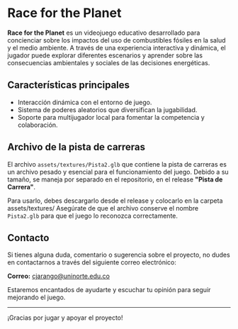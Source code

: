# Race for the Planet

**Race for the Planet** es un videojuego educativo desarrollado para concienciar sobre los impactos del uso de combustibles fósiles en la salud y el medio ambiente. A través de una experiencia interactiva y dinámica, el jugador puede explorar diferentes escenarios y aprender sobre las consecuencias ambientales y sociales de las decisiones energéticas.

## Características principales

- Interacción dinámica con el entorno de juego.
- Sistema de poderes aleatorios que diversifican la jugabilidad.
- Soporte para multijugador local para fomentar la competencia y colaboración.

## Archivo de la pista de carreras

El archivo `assets/textures/Pista2.glb` que contiene la pista de carreras es un archivo pesado y esencial para el funcionamiento del juego. Debido a su tamaño, se maneja por separado en el repositorio, en el release **"Pista de Carrera"**.

Para usarlo, debes descargarlo desde el release y colocarlo en la carpeta assets/textures/ Asegúrate de que el archivo conserve el nombre `Pista2.glb` para que el juego lo reconozca correctamente.

## Contacto

Si tienes alguna duda, comentario o sugerencia sobre el proyecto, no dudes en contactarnos a través del siguiente correo electrónico:

**Correo:** cjarango@uninorte.edu.co

Estaremos encantados de ayudarte y escuchar tu opinión para seguir mejorando el juego.

---

¡Gracias por jugar y apoyar el proyecto!  
